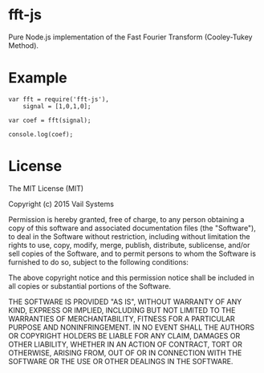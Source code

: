 # fft-js
Pure Node.js implementation of the Fast Fourier Transform (Cooley-Tukey Method).

# Example

    var fft = require('fft-js'),
        signal = [1,0,1,0];

    var coef = fft(signal);

    console.log(coef);

# License 

The MIT License (MIT)

Copyright (c) 2015 Vail Systems

Permission is hereby granted, free of charge, to any person obtaining a copy
of this software and associated documentation files (the "Software"), to deal
in the Software without restriction, including without limitation the rights
to use, copy, modify, merge, publish, distribute, sublicense, and/or sell
copies of the Software, and to permit persons to whom the Software is
furnished to do so, subject to the following conditions:

The above copyright notice and this permission notice shall be included in all
copies or substantial portions of the Software.

THE SOFTWARE IS PROVIDED "AS IS", WITHOUT WARRANTY OF ANY KIND, EXPRESS OR
IMPLIED, INCLUDING BUT NOT LIMITED TO THE WARRANTIES OF MERCHANTABILITY,
FITNESS FOR A PARTICULAR PURPOSE AND NONINFRINGEMENT. IN NO EVENT SHALL THE
AUTHORS OR COPYRIGHT HOLDERS BE LIABLE FOR ANY CLAIM, DAMAGES OR OTHER
LIABILITY, WHETHER IN AN ACTION OF CONTRACT, TORT OR OTHERWISE, ARISING FROM,
OUT OF OR IN CONNECTION WITH THE SOFTWARE OR THE USE OR OTHER DEALINGS IN THE
SOFTWARE.
